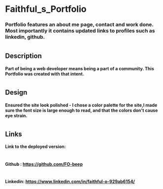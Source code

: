 # Faithful_s_Portfolio
### Portfolio features an about me page, contact and work done. Most importantly it contains updated links to profiles such as linkedin, github.
# 
# 



 
# 
## Description
#### Part of being a web developer means being a part of a community. This Portfolio was created with that intent.
#
#


## Design 
#### Ensured the site look polished - I chose a color palette for the site,I made sure the font size is large enough to read, and that the colors don't cause eye strain.
# 
#

## Links
#### Link to the deployed version:
#
#### Github : https://github.com/FO-beep
#
#### Linkedin: https://www.linkedin.com/in/faithful-o-929ab6154/





